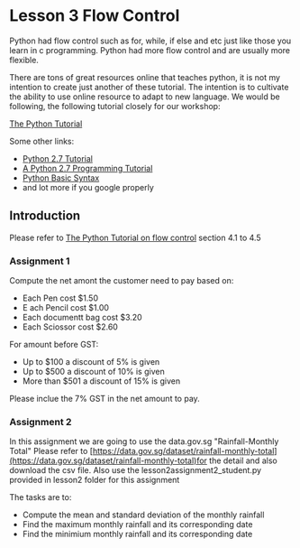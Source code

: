 # Lesson 3 Flow Control

Python had flow control such as for, while, if else and etc just like those you learn in c programming. Python had more flow control and are usually more flexible.

There are tons of great resources online that teaches python, it is not my intention to create just another of these tutorial. 
The intention is to cultivate the ability to use online resource to adapt to new language.
We would be following, the following tutorial closely for our workshop:

[The Python Tutorial](https://docs.python.org/2/tutorial/index.html)

Some other links:

* [Python 2.7 Tutorial](http://www.pitt.edu/~naraehan/python2/index.html)
* [A Python 2.7 Programming Tutorial](http://infohost.nmt.edu/tcc/help/pubs/lang/pytut27/web/index.html)
* [Python Basic Syntax](https://www.tutorialspoint.com/python/python_basic_syntax.htm)
* and lot more if you google properly

## Introduction

Please refer to [The Python Tutorial on flow control](https://docs.python.org/2/tutorial/controlflow.html) section 4.1 to 4.5


### Assignment 1

Compute the net amont the customer need to pay based on:

* Each Pen cost $1.50
* E ach Pencil cost $1.00
* Each documentt bag cost $3.20
* Each Sciossor cost $2.60

For amount before GST:

* Up to $100 a discount of 5% is given
* Up to $500 a discount of 10% is given
* More than $501 a discount of 15% is given

Please inclue the 7% GST in the net amount to pay. 


### Assignment 2

In this assignment we are going to use the data.gov.sg "Rainfall-Monthly Total"
Please refer to [https://data.gov.sg/dataset/rainfall-monthly-total](https://data.gov.sg/dataset/rainfall-monthly-total)for the detail and also download the csv file.
Also use the lesson2assignment2_student.py provided in lesson2 folder for this assignment

The tasks are to:

* Compute the mean and standard deviation of the monthly rainfall 
* Find the maximum monthly rainfall and its corresponding date
* Find the minimium monthly rainfall and its corresponding date











